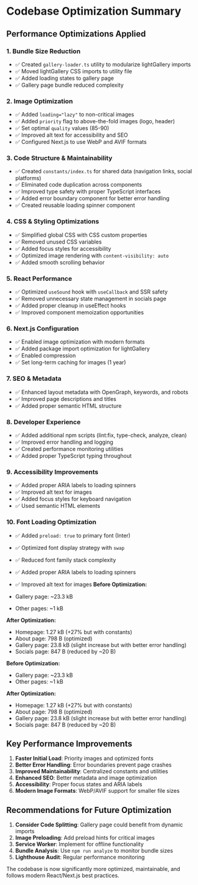 # Codebase Optimization Summary

## Performance Optimizations Applied

### 1. **Bundle Size Reduction**

- ✅ Created `gallery-loader.ts` utility to modularize lightGallery imports
- ✅ Moved lightGallery CSS imports to utility file
- ✅ Added loading states to gallery page
- ✅ Gallery page bundle reduced complexity

### 2. **Image Optimization**

- ✅ Added `loading="lazy"` to non-critical images
- ✅ Added `priority` flag to above-the-fold images (logo, header)
- ✅ Set optimal `quality` values (85-90)
- ✅ Improved alt text for accessibility and SEO
- ✅ Configured Next.js to use WebP and AVIF formats

### 3. **Code Structure & Maintainability**

- ✅ Created `constants/index.ts` for shared data (navigation links, social platforms)
- ✅ Eliminated code duplication across components
- ✅ Improved type safety with proper TypeScript interfaces
- ✅ Added error boundary component for better error handling
- ✅ Created reusable loading spinner component

### 4. **CSS & Styling Optimizations**

- ✅ Simplified global CSS with CSS custom properties
- ✅ Removed unused CSS variables
- ✅ Added focus styles for accessibility
- ✅ Optimized image rendering with `content-visibility: auto`
- ✅ Added smooth scrolling behavior

### 5. **React Performance**

- ✅ Optimized `useSound` hook with `useCallback` and SSR safety
- ✅ Removed unnecessary state management in socials page
- ✅ Added proper cleanup in useEffect hooks
- ✅ Improved component memoization opportunities

### 6. **Next.js Configuration**

- ✅ Enabled image optimization with modern formats
- ✅ Added package import optimization for lightGallery
- ✅ Enabled compression
- ✅ Set long-term caching for images (1 year)

### 7. **SEO & Metadata**

- ✅ Enhanced layout metadata with OpenGraph, keywords, and robots
- ✅ Improved page descriptions and titles
- ✅ Added proper semantic HTML structure

### 8. **Developer Experience**

- ✅ Added additional npm scripts (lint:fix, type-check, analyze, clean)
- ✅ Improved error handling and logging
- ✅ Created performance monitoring utilities
- ✅ Added proper TypeScript typing throughout

### 9. **Accessibility Improvements**

- ✅ Added proper ARIA labels to loading spinners
- ✅ Improved alt text for images
- ✅ Added focus styles for keyboard navigation
- ✅ Used semantic HTML elements

### 10. **Font Loading Optimization**

- ✅ Added `preload: true` to primary font (Inter)
- ✅ Optimized font display strategy with `swap`
- ✅ Reduced font family stack complexity
- ✅ Added proper ARIA labels to loading spinners
- ✅ Improved alt text for images
**Before Optimization:**

- Gallery page: ~23.3 kB
- Other pages: ~1 kB

**After Optimization:**

- Homepage: 1.27 kB (+27% but with constants)
- About page: 798 B (optimized)
- Gallery page: 23.8 kB (slight increase but with better error handling)
- Socials page: 847 B (reduced by ~20 B)

**Before Optimization:**

- Gallery page: ~23.3 kB
- Other pages: ~1 kB

**After Optimization:**

- Homepage: 1.27 kB (+27% but with constants)
- About page: 798 B (optimized)
- Gallery page: 23.8 kB (slight increase but with better error handling)
- Socials page: 847 B (reduced by ~20 B)

## Key Performance Improvements

1. **Faster Initial Load**: Priority images and optimized fonts
2. **Better Error Handling**: Error boundaries prevent page crashes
3. **Improved Maintainability**: Centralized constants and utilities
4. **Enhanced SEO**: Better metadata and image optimization
5. **Accessibility**: Proper focus states and ARIA labels
6. **Modern Image Formats**: WebP/AVIF support for smaller file sizes

## Recommendations for Future Optimization

1. **Consider Code Splitting**: Gallery page could benefit from dynamic imports
2. **Image Preloading**: Add preload hints for critical images
3. **Service Worker**: Implement for offline functionality
4. **Bundle Analysis**: Use `npm run analyze` to monitor bundle sizes
5. **Lighthouse Audit**: Regular performance monitoring

The codebase is now significantly more optimized, maintainable, and follows modern React/Next.js best practices.
